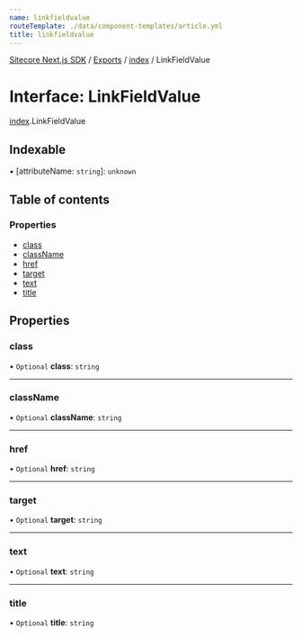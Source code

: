 ```yaml
---
name: linkfieldvalue
routeTemplate: ./data/component-templates/article.yml
title: linkfieldvalue
---
```


[Sitecore Next.js SDK](/docs/nextjs/ref/) / [Exports](/docs/nextjs/ref/modules) / [index](/docs/nextjs/ref/modules/index) / LinkFieldValue

# Interface: LinkFieldValue

[index](/docs/nextjs/ref/modules/index).LinkFieldValue

## Indexable

▪ [attributeName: `string`]: `unknown`

## Table of contents

### Properties

- [class](/docs/nextjs/ref/interfaces/index/linkfieldvalue#class)
- [className](/docs/nextjs/ref/interfaces/index/linkfieldvalue#classname)
- [href](/docs/nextjs/ref/interfaces/index/linkfieldvalue#href)
- [target](/docs/nextjs/ref/interfaces/index/linkfieldvalue#target)
- [text](/docs/nextjs/ref/interfaces/index/linkfieldvalue#text)
- [title](/docs/nextjs/ref/interfaces/index/linkfieldvalue#title)

## Properties

### class

• `Optional` **class**: `string`

___

### className

• `Optional` **className**: `string`

___

### href

• `Optional` **href**: `string`

___

### target

• `Optional` **target**: `string`

___

### text

• `Optional` **text**: `string`

___

### title

• `Optional` **title**: `string`
